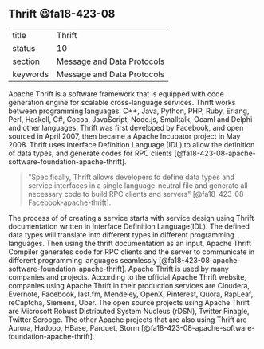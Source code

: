 ## Thrift :smiley:fa18-423-08


|          |                            |
| -------- | -------------------------- |
| title    | Thrift                     |
| status   | 10                         |
| section  | Message and Data Protocols |
| keywords | Message and Data Protocols |

Apache Thrift is a software framework that is equipped with code generation engine for scalable cross-language services. Thrift works between programming languages: C++, Java, Python, PHP, Ruby, Erlang, Perl, Haskell, C#, Cocoa, JavaScript, Node.js, Smalltalk, Ocaml and Delphi and other languages. Thrift was first developed by Facebook, and open sourced in April 2007, then became a Apache Incubator project in May 2008. Thrift uses Interface Definition Language (IDL) to allow the definition of data types, and generate codes for RPC clients [@fa18-423-08-apache-software-foundation-apache-thrift].

> "Specifically, Thrift allows developers to define data types and service interfaces in a single language-neutral file and generate all necessary code to build RPC clients and servers" [@fa18-423-08-Facebook-apache-thrift].

The process of of creating a service starts with service design using Thrift documentation written in Interface Definition Language(IDL). The defined data types will translate into different types in different programming languages. Then using the thrift documentation as an input, Apache Thrift Compiler generates code for RPC clients and the server to communicate in different programming languages seamlessly [@fa18-423-08-apache-software-foundation-apache-thrift].
Apache Thrift is used by many companies and projects. According to the official Apache Thrift website, companies using Apache Thrift in their production services are Cloudera, Evernote, Facebook, last.fm, Mendeley, OpenX, Pinterest, Quora, RapLeaf, reCaptcha, Siemens, Uber. The open source projects using Apache Thrift are Microsoft Robust Distributed System Nucleus (rDSN), Twitter Finagle, Twitter Scrooge. The other Apache projects that are also using Thrift are Aurora, Hadoop, HBase, Parquet, Storm [@fa18-423-08-apache-software-foundation-apache-thrift].
